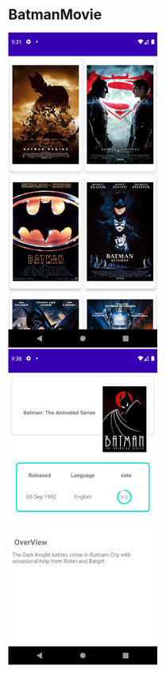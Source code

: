 # BatmanMovie


  <img src="https://raw.githubusercontent.com/saeed-lotfi/BatmanMovie/master/screenshots/Screenshot_1607018476.png" width="300">   <img src="https://raw.githubusercontent.com/saeed-lotfi/BatmanMovie/master/screenshots/device-2020-12-03-213913.png" width="300">
